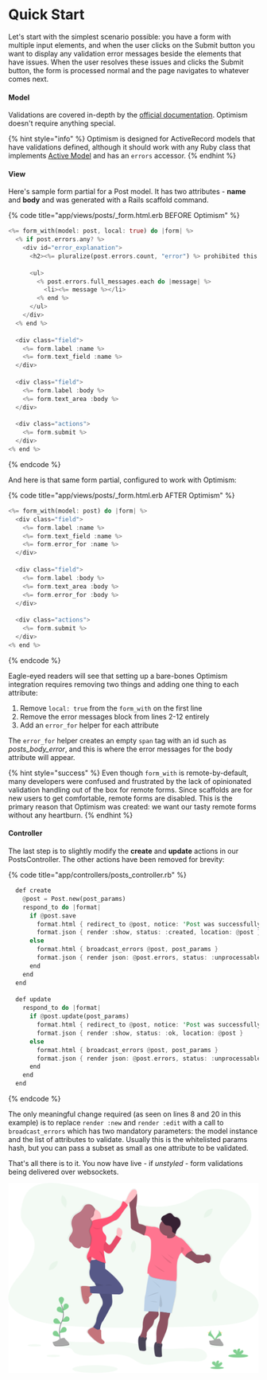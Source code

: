 # Quick Start

Let's start with the simplest scenario possible: you have a form with multiple input elements, and when the user clicks on the Submit button you want to display any validation error messages beside the elements that have issues. When the user resolves these issues and clicks the Submit button, the form is processed normal and the page navigates to whatever comes next.

#### Model

Validations are covered in-depth by the [official documentation](https://guides.rubyonrails.org/active_record_validations.html#validation-helpers). Optimism doesn't require anything special.

{% hint style="info" %}
Optimism is designed for ActiveRecord models that have validations defined, although it should work with any Ruby class that implements [Active Model](https://guides.rubyonrails.org/active_model_basics.html) and has an `errors` accessor.
{% endhint %}

#### View

Here's sample form partial for a Post model. It has two attributes - **name** and **body** and was generated with a Rails scaffold command.

{% code title="app/views/posts/\_form.html.erb BEFORE Optimism" %}

```rust
<%= form_with(model: post, local: true) do |form| %>
  <% if post.errors.any? %>
    <div id="error_explanation">
      <h2><%= pluralize(post.errors.count, "error") %> prohibited this post from being saved:</h2>

      <ul>
        <% post.errors.full_messages.each do |message| %>
          <li><%= message %></li>
        <% end %>
      </ul>
    </div>
  <% end %>

  <div class="field">
    <%= form.label :name %>
    <%= form.text_field :name %>
  </div>

  <div class="field">
    <%= form.label :body %>
    <%= form.text_area :body %>
  </div>

  <div class="actions">
    <%= form.submit %>
  </div>
<% end %>
```

{% endcode %}

And here is that same form partial, configured to work with Optimism:

{% code title="app/views/posts/\_form.html.erb AFTER Optimism" %}

```rust
<%= form_with(model: post) do |form| %>
  <div class="field">
    <%= form.label :name %>
    <%= form.text_field :name %>
    <%= form.error_for :name %>
  </div>

  <div class="field">
    <%= form.label :body %>
    <%= form.text_area :body %>
    <%= form.error_for :body %>
  </div>

  <div class="actions">
    <%= form.submit %>
  </div>
<% end %>
```

{% endcode %}

Eagle-eyed readers will see that setting up a bare-bones Optimism integration requires removing two things and adding one thing to each attribute:

1. Remove `local: true` from the `form_with` on the first line
2. Remove the error messages block from lines 2-12 entirely
3. Add an `error_for` helper for each attribute

The `error_for` helper creates an empty `span` tag with an id such as _posts_body_error_, and this is where the error messages for the body attribute will appear.

{% hint style="success" %}
Even though `form_with` is remote-by-default, many developers were confused and frustrated by the lack of opinionated validation handling out of the box for remote forms. Since scaffolds are for new users to get comfortable, remote forms are disabled. This is the primary reason that Optimism was created: we want our tasty remote forms without any heartburn.
{% endhint %}

#### Controller

The last step is to slightly modify the **create** and **update** actions in our PostsController. The other actions have been removed for brevity:

{% code title="app/controllers/posts\_controller.rb" %}

```rust
  def create
    @post = Post.new(post_params)
    respond_to do |format|
      if @post.save
        format.html { redirect_to @post, notice: 'Post was successfully created.' }
        format.json { render :show, status: :created, location: @post }
      else
        format.html { broadcast_errors @post, post_params }
        format.json { render json: @post.errors, status: :unprocessable_entity }
      end
    end
  end

  def update
    respond_to do |format|
      if @post.update(post_params)
        format.html { redirect_to @post, notice: 'Post was successfully updated.' }
        format.json { render :show, status: :ok, location: @post }
      else
        format.html { broadcast_errors @post, post_params }
        format.json { render json: @post.errors, status: :unprocessable_entity }
      end
    end
  end
```

{% endcode %}

The only meaningful change required \(as seen on lines 8 and 20 in this example\) is to replace `render :new` and `render :edit` with a call to `broadcast_errors` which has two mandatory parameters: the model instance and the list of attributes to validate. Usually this is the whitelisted params hash, but you can pass a subset as small as one attribute to be validated.

That's all there is to it. You now have live - if _unstyled_ - form validations being delivered over websockets.

![](.gitbook/assets/high_five.svg)
